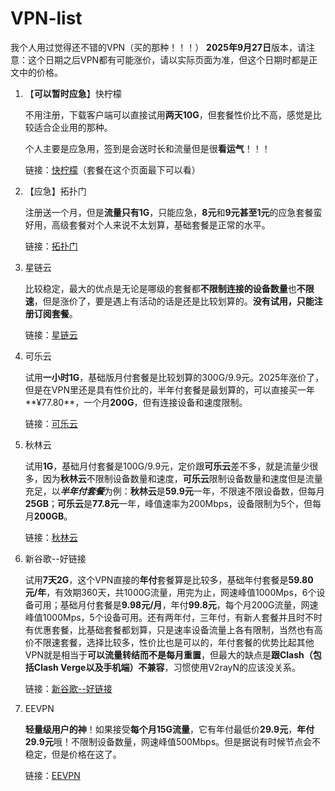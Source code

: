 # VPN-list
我个人用过觉得还不错的VPN（买的那种！！！）
**2025年9月27日**版本，请注意：这个日期之后VPN都有可能涨价，请以实际页面为准，但这个日期时都是正文中的价格。
1. 【**可以暂时应急**】快柠檬
    
    不用注册，下载客户端可以直接试用**两天10G**，但套餐性价比不高，感觉是比较适合企业用的那种。
    
    个人主要是应急用，签到是会送时长和流量但是很**看运气**！！！
    
    链接：[快柠檬](https://nmapi.site/s/and109/qfijrnr)（套餐在这个页面最下可以看）
    
2. 【应急】拓扑门
    
    注册送一个月，但是**流量只有1G**，只能应急，**8元**和**9元甚至1元**的应急套餐蛮好用，高级套餐对个人来说不太划算，基础套餐是正常的水平。
    
    链接：[拓扑门](https://topman8848.com/auth/register?code=fJGi)
    
3. 星链云
    
    比较稳定，最大的优点是无论是哪级的套餐都**不限制连接的设备数量**也**不限速**，但是涨价了，要是遇上有活动的话是还是比较划算的。**没有试用，只能注册订阅套餐**。
    
    链接：[星链云](https://www.starlinkcloud.club/#/register?code=wcyyI4LE)
    
4. 可乐云
    
    试用**一小时1G**，基础版月付套餐是比较划算的300G/9.9元。2025年涨价了，但是在VPN里还是具有性价比的，半年付套餐是最划算的，可以直接买一年**¥77.80**，一个月**200G**，但有连接设备和速度限制。
    
    链接：[可乐云](https://keleyun.buyzur.com/#/register?code=r61kHsaE)

5. 秋林云

   试用**1G**，基础月付套餐是100G/9.9元，定价跟**可乐云**差不多，就是流量少很多，因为**秋林云**不限制设备数量和速度，**可乐云**限制设备数量和速度但是流量充足，以***半年付套餐***为例：**秋林云**是**59.9元**一年，不限速不限设备数，但每月**25GB**；**可乐云**是**77.8元**一年，峰值速率为200Mbps，设备限制为5个，但每月**200GB**。
       
   链接：[秋林云](https://www.qiulinyun.online/register?code=bSQvfhIe)    

6. 新谷歌--好链接

   试用**7天2G**，这个VPN直接的**年付**套餐算是比较多，基础年付套餐是**59.80元/年**，有效期360天，共1000G流量，用完为止，网速峰值1000Mps，6个设备可用；基础月付套餐是**9.98元/月**，年付**99.8元**，每个月200G流量，网速峰值1000Mps，5个设备可用。还有两年付，三年付，有新人套餐并且时不时有优惠套餐，比基础套餐都划算，只是速率设备流量上各有限制，当然也有高价不限速套餐，选择比较多，性价比也是可以的，年付套餐的优势比起其他VPN就是相当于**可以流量转结而不是每月重置**，但最大的缺点是**跟Clash（包括Clash Verge以及手机端）不兼容**，习惯使用V2rayN的应该没关系。

   链接：[新谷歌--好链接](https://tomato369.cc/#/register?code=M7K1D6KB)
   
7. EEVPN
    
    **轻量级用户的神**！如果接受**每个月15G流量**，它有年付最低价**29.9元**，**年付29.9元**哦！不限制设备数量，网速峰值500Mbps。但是据说有时候节点会不稳定，但是价格在这了。
    
    链接：[EEVPN](http://www.geteevpn.com/#/register?code=Lshm2ta4)
